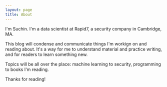 ```yaml
---
layout: page
title: About
---
```


I'm Suchin. I'm a data scientist at Rapid7, a security company in Cambridge, MA.

This blog will condense and communicate things I'm workign on and reading about. It's a way for me to understand
material and practice writing, and for readers to learn something new.

Topics will be all over the place: machine learning to security, programming to books I'm reading.

Thanks for reading!
